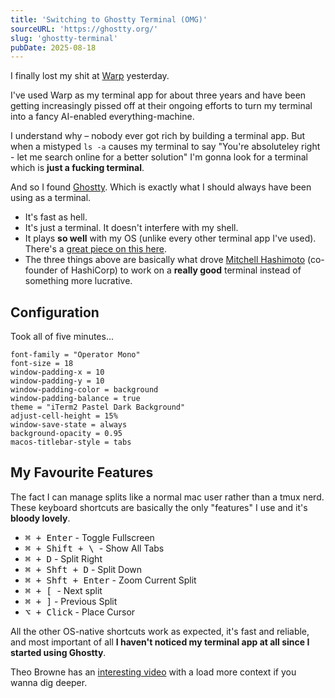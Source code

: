 ```yaml
---
title: 'Switching to Ghostty Terminal (OMG)'
sourceURL: 'https://ghostty.org/'
slug: 'ghostty-terminal'
pubDate: 2025-08-18
---
```


I finally lost my shit at [Warp](https://www.warp.dev/) yesterday.

I've used Warp as my terminal app for about three years and have been getting increasingly pissed off at their ongoing efforts to turn my terminal into a fancy AI-enabled everything-machine.

I understand why – nobody ever got rich by building a terminal app. But when a mistyped `ls -a` causes my terminal to say "You're absoluteley right - let me search online for a better solution" I'm gonna look for a terminal which is **just a fucking terminal**.

And so I found [Ghostty](https://ghostty.org/). Which is exactly what I should always have been using as a terminal.

- It's fast as hell.
- It's just a terminal. It doesn't interfere with my shell.
- It plays **so well** with my OS (unlike every other terminal app I've used). There's a [great piece on this here](https://gpanders.com/blog/ghostty-is-native-so-what/).
- The three things above are basically what drove [Mitchell Hashimoto](https://mitchellh.com/) (co-founder of HashiCorp) to work on a **really good** terminal instead of something more lucrative.

## Configuration

Took all of five minutes...

```
font-family = "Operator Mono"
font-size = 18
window-padding-x = 10
window-padding-y = 10
window-padding-color = background
window-padding-balance = true
theme = "iTerm2 Pastel Dark Background"
adjust-cell-height = 15%
window-save-state = always
background-opacity = 0.95
macos-titlebar-style = tabs
```

## My Favourite Features

The fact I can manage splits like a normal mac user rather than a tmux nerd. These keyboard shortcuts are basically the only "features" I use and it's **bloody lovely**.

- <kbd>⌘ + Enter</kbd> - Toggle Fullscreen
- <kbd>⌘ + Shift + \ </kbd> - Show All Tabs
- <kbd>⌘ + D</kbd> - Split Right
- <kbd>⌘ + Shft + D</kbd> - Split Down
- <kbd>⌘ + Shft + Enter</kbd> - Zoom Current Split
- <kbd>⌘ + [ </kbd> - Next split
- <kbd>⌘ + ]</kbd> - Previous Split
- <kbd>⌥ + Click</kbd> - Place Cursor

All the other OS-native shortcuts work as expected, it's fast and reliable, and most important of all **I haven't noticed my terminal app at all since I started using Ghostty**.

Theo Browne has an [interesting video](https://youtu.be/VUxMfyzTM_Y) with a load more context if you wanna dig deeper.
